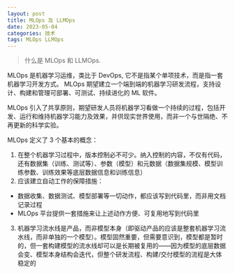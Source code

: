 ```yaml
---
layout: post
title: MLOps 及 LLMOps
date: 2023-05-04
categories: 技术
tags: MLOps LLMOps
---
```

> 什么是 MLOps 和 LLMOps.

MLOps 是机器学习运维，类比于 DevOps, 它不是指某个单项技术，而是指一套机器学习开发方式。
MLOps 期望建立一个端到端的机器学习研发流程，支持设计、构建和管理可部署、可测试、持续进化的 ML 软件。

MLOps 引入了共享原则，期望研发人员将机器学习看做一个持续的过程，包括开发、运行和维持机器学习能力及效果，并供现实世界使用，而非一个与世隔绝、不再更新的科学实验。

MLOps 定义了 3 个基本的概念：

1. 在整个机器学习过程中，版本控制必不可少。纳入控制的内容，不仅有代码，还有数据集（训练、测试等）、参数（模型）和元数据（数据集规模、模型训练参数、训练效果等底层数据信息和训练信息）
2. 应该建立自动工作的保障措施：
  
  - 数据收集、数据测试、模型部署等一切动作，都应该写到代码里，而非用文档记录过程
  - MLOps 平台提供一套措施来让上述动作方便、可复用地写到代码里

3. 机器学习流水线是产品，而非模型本身（即驱动产品的应该是整套机器学习流水线，而非单独的一个模型）。模型固然重要，但需要意识到，模型都是暂时的，但一套构建模型的流水线却可以是长期被复用的——因为模型的底层数据会变、模型本身结构会迭代，但整个研发流程、构建/交付模型的流程是大体稳定的

